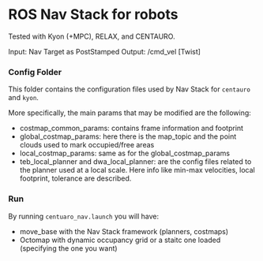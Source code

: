 # ROS Nav Stack for robots

Tested with Kyon (+MPC), RELAX, and CENTAURO.

Input: Nav Target as PostStamped
Output: /cmd_vel [Twist]

### Config Folder

This folder contains the configuration files used by Nav Stack for `centauro` and `kyon`.

More specifically, the main params that may be modified are the following:

- costmap_common_params: contains frame information and footprint
- global_costmap_params: here there is the map_topic and the point clouds used to mark occupied/free areas
- local_costmap_params: same as for the global_costmap_params
- teb_local_planner and dwa_local_planner: are the config files related to the planner used at a local scale. Here info like min-max velocities, local footprint, tolerance are described.

### Run

By running `centuaro_nav.launch` you will have:

- move_base with the Nav Stack framework (planners, costmaps)
- Octomap with dynamic occupancy grid or a staitc one loaded (specifying the one you want)
